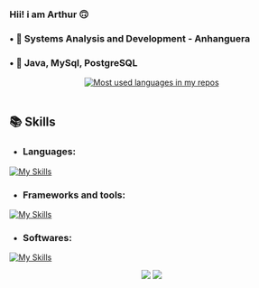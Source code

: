 ### Hii! i am Arthur 🙃
 <h3>• 🏫 Systems Analysis and Development - Anhanguera</h3>
 <h3>• 🌱 Java, MySql, PostgreSQL</h3>

<div align="center">
  <a href="#">
    <img
      src="https://github-readme-stats.vercel.app/api/top-langs/?username=ArthurGomesp&layout=compact&langs_count=10&text_color=ffffff&theme=react&hide=jupyter%20notebook&hide_border=true&show_icons"
      alt="Most used languages in my repos"/>
  </a>
  <br>
</div>
<br>
  

## 📚 Skills
 

  
  + ### Languages: 
  [![My Skills](https://skillicons.dev/icons?i=java,html,css,js)](https://skillicons.dev)

  + ### Frameworks and tools:   
  [![My Skills](https://skillicons.dev/icons?i=spring,git,maven,mysql,linux)](https://skillicons.dev)

   + ### Softwares:   
   [![My Skills](https://skillicons.dev/icons?i=idea,vscode)](https://skillicons.dev)


  
  <div align="center">
  <a href="https://www.linkedin.com/in/arthur-gomes-84b982246/" target="_blank"><img src="https://img.shields.io/badge/-LinkedIn-%230077B5?style=for-the-badge&logo=linkedin&logoColor=white" target="_blank"></a> 
  <a href="mailto:arthurgomesp95@gmail.com"><img src="https://img.shields.io/badge/-Gmail-%23333?style=for-the-badge&logo=gmail&logoColor=white" target="_blank"></a>
</div>
